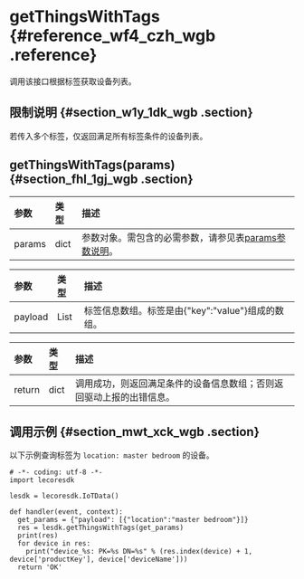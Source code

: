 # getThingsWithTags {#reference_wf4_czh_wgb .reference}

调用该接口根据标签获取设备列表。

## 限制说明 {#section_w1y_1dk_wgb .section}

若传入多个标签，仅返回满足所有标签条件的设备列表。

## getThingsWithTags\(params\) {#section_fhl_1gj_wgb .section}

|参数|类型|描述|
|:-|:-|:-|
|params|dict|参数对象。需包含的必需参数，请参见表[params参数说明](#)。|

|参数|类型|描述|
|:-|:-|:-|
|payload|List|标签信息数组。标签是由\{"key":"value"\}组成的数组。|

|参数|类型|描述|
|:-|:-|:-|
|return|dict|调用成功，则返回满足条件的设备信息数组；否则返回驱动上报的出错信息。|

## 调用示例 {#section_mwt_xck_wgb .section}

以下示例查询标签为 `location: master bedroom` 的设备。

```
# -*- coding: utf-8 -*-
import lecoresdk

lesdk = lecoresdk.IoTData()

def handler(event, context):
  get_params = {"payload": [{"location":"master bedroom"}]}
  res = lesdk.getThingsWithTags(get_params)
  print(res)
  for device in res:
    print("device_%s: PK=%s DN=%s" % (res.index(device) + 1, device['productKey'], device['deviceName']))
  return 'OK'
```

